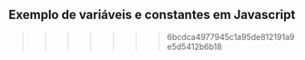 ## Exemplo de variáveis e constantes em Javascript
>>>>>>> 6bcdca4977945c1a95de812191a9e5d5412b6b18
